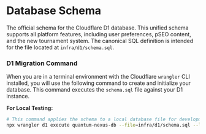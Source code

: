 # Database Schema

The official schema for the Cloudflare D1 database. This unified schema supports all platform features, including user preferences, pSEO content, and the new tournament system. The canonical SQL definition is intended for the file located at `infra/d1/schema.sql`.

### D1 Migration Command

When you are in a terminal environment with the Cloudflare `wrangler` CLI installed, you will use the following command to create and initialize your database. This command executes the `schema.sql` file against your D1 instance.

**For Local Testing:**
```bash
# This command applies the schema to a local database file for development.
npx wrangler d1 execute quantum-nexus-db --file=infra/d1/schema.sql --local
